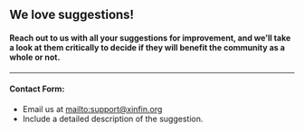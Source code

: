 ## We love suggestions!

#### Reach out to us with all your suggestions for improvement, and we’ll take a look at them critically to decide if they will benefit the community as a whole or not.

***

#### Contact Form:

* Email us at <mailto:support@xinfin.org>
* Include a detailed description of the suggestion.
